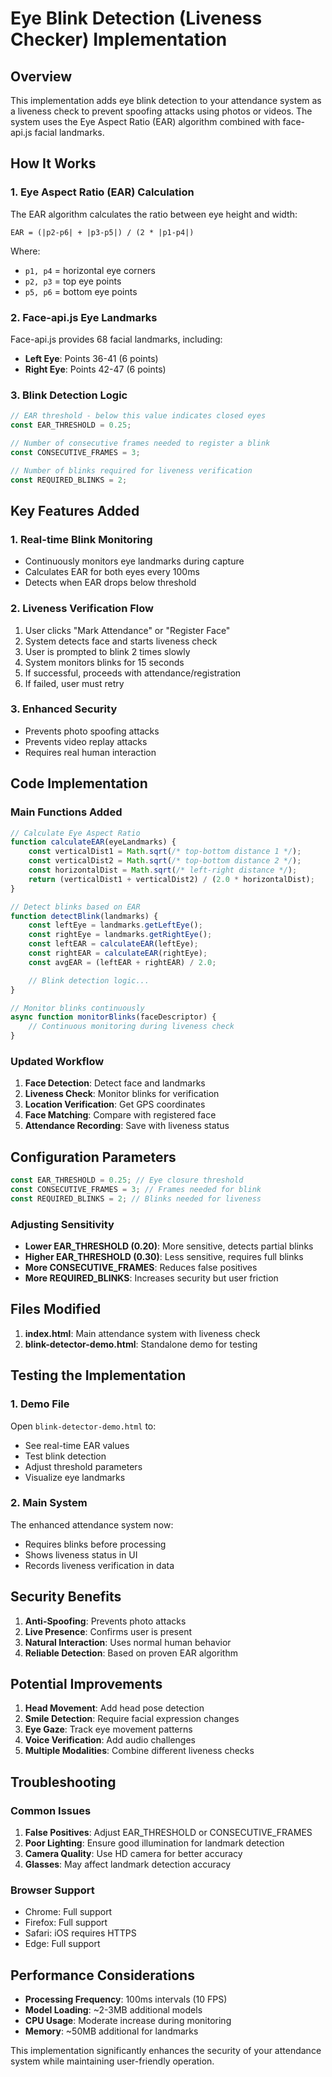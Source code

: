 # Eye Blink Detection (Liveness Checker) Implementation

## Overview

This implementation adds eye blink detection to your attendance system as a liveness check to prevent spoofing attacks using photos or videos. The system uses the Eye Aspect Ratio (EAR) algorithm combined with face-api.js facial landmarks.

## How It Works

### 1. Eye Aspect Ratio (EAR) Calculation

The EAR algorithm calculates the ratio between eye height and width:

```
EAR = (|p2-p6| + |p3-p5|) / (2 * |p1-p4|)
```

Where:

- `p1, p4` = horizontal eye corners
- `p2, p3` = top eye points
- `p5, p6` = bottom eye points

### 2. Face-api.js Eye Landmarks

Face-api.js provides 68 facial landmarks, including:

- **Left Eye**: Points 36-41 (6 points)
- **Right Eye**: Points 42-47 (6 points)

### 3. Blink Detection Logic

```javascript
// EAR threshold - below this value indicates closed eyes
const EAR_THRESHOLD = 0.25;

// Number of consecutive frames needed to register a blink
const CONSECUTIVE_FRAMES = 3;

// Number of blinks required for liveness verification
const REQUIRED_BLINKS = 2;
```

## Key Features Added

### 1. Real-time Blink Monitoring

- Continuously monitors eye landmarks during capture
- Calculates EAR for both eyes every 100ms
- Detects when EAR drops below threshold

### 2. Liveness Verification Flow

1. User clicks "Mark Attendance" or "Register Face"
2. System detects face and starts liveness check
3. User is prompted to blink 2 times slowly
4. System monitors blinks for 15 seconds
5. If successful, proceeds with attendance/registration
6. If failed, user must retry

### 3. Enhanced Security

- Prevents photo spoofing attacks
- Prevents video replay attacks
- Requires real human interaction

## Code Implementation

### Main Functions Added

```javascript
// Calculate Eye Aspect Ratio
function calculateEAR(eyeLandmarks) {
	const verticalDist1 = Math.sqrt(/* top-bottom distance 1 */);
	const verticalDist2 = Math.sqrt(/* top-bottom distance 2 */);
	const horizontalDist = Math.sqrt(/* left-right distance */);
	return (verticalDist1 + verticalDist2) / (2.0 * horizontalDist);
}

// Detect blinks based on EAR
function detectBlink(landmarks) {
	const leftEye = landmarks.getLeftEye();
	const rightEye = landmarks.getRightEye();
	const leftEAR = calculateEAR(leftEye);
	const rightEAR = calculateEAR(rightEye);
	const avgEAR = (leftEAR + rightEAR) / 2.0;

	// Blink detection logic...
}

// Monitor blinks continuously
async function monitorBlinks(faceDescriptor) {
	// Continuous monitoring during liveness check
}
```

### Updated Workflow

1. **Face Detection**: Detect face and landmarks
2. **Liveness Check**: Monitor blinks for verification
3. **Location Verification**: Get GPS coordinates
4. **Face Matching**: Compare with registered face
5. **Attendance Recording**: Save with liveness status

## Configuration Parameters

```javascript
const EAR_THRESHOLD = 0.25; // Eye closure threshold
const CONSECUTIVE_FRAMES = 3; // Frames needed for blink
const REQUIRED_BLINKS = 2; // Blinks needed for liveness
```

### Adjusting Sensitivity

- **Lower EAR_THRESHOLD (0.20)**: More sensitive, detects partial blinks
- **Higher EAR_THRESHOLD (0.30)**: Less sensitive, requires full blinks
- **More CONSECUTIVE_FRAMES**: Reduces false positives
- **More REQUIRED_BLINKS**: Increases security but user friction

## Files Modified

1. **index.html**: Main attendance system with liveness check
2. **blink-detector-demo.html**: Standalone demo for testing

## Testing the Implementation

### 1. Demo File

Open `blink-detector-demo.html` to:

- See real-time EAR values
- Test blink detection
- Adjust threshold parameters
- Visualize eye landmarks

### 2. Main System

The enhanced attendance system now:

- Requires blinks before processing
- Shows liveness status in UI
- Records liveness verification in data

## Security Benefits

1. **Anti-Spoofing**: Prevents photo attacks
2. **Live Presence**: Confirms user is present
3. **Natural Interaction**: Uses normal human behavior
4. **Reliable Detection**: Based on proven EAR algorithm

## Potential Improvements

1. **Head Movement**: Add head pose detection
2. **Smile Detection**: Require facial expression changes
3. **Eye Gaze**: Track eye movement patterns
4. **Voice Verification**: Add audio challenges
5. **Multiple Modalities**: Combine different liveness checks

## Troubleshooting

### Common Issues

1. **False Positives**: Adjust EAR_THRESHOLD or CONSECUTIVE_FRAMES
2. **Poor Lighting**: Ensure good illumination for landmark detection
3. **Camera Quality**: Use HD camera for better accuracy
4. **Glasses**: May affect landmark detection accuracy

### Browser Support

- Chrome: Full support
- Firefox: Full support
- Safari: iOS requires HTTPS
- Edge: Full support

## Performance Considerations

- **Processing Frequency**: 100ms intervals (10 FPS)
- **Model Loading**: ~2-3MB additional models
- **CPU Usage**: Moderate increase during monitoring
- **Memory**: ~50MB additional for landmarks

This implementation significantly enhances the security of your attendance system while maintaining user-friendly operation.
